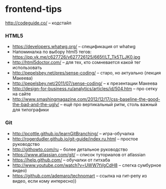 # frontend-tips

http://codeguide.co/ – кодстайл

### HTML5

* https://developers.whatwg.org/ – спецификация от whatwg
* Напоминалка по выбору html5 тегов: https://pp.vk.me/c627726/v627726125/665f/LT_Tk5TLJK0.jpg
* http://html5doctor.com/ – для тех, кто сомневается какой тег использовать
* http://pepelsbey.net/pres/sense-coding/ – старо, но актуально (лекция Макеева)
* http://pepelsbey.net/2011/07/sense-coding/ – к презентации Макеева
* http://design-for-business.ru/analytics/articles/id/504.htm – про сетку на сайте
* http://www.smashingmagazine.com/2012/12/17/css-baseline-the-good-the-bad-and-the-ugly/ – ещё про вертикальный ритм, столь важный для типографики

### Git

* http://pcottle.github.io/learnGitBranching/ – игра-обучалка
* http://rogerdudler.github.io/git-guide/index.ru.html – простое руководство
* http://githowto.com/ru – более детальное руководство
* https://www.atlassian.com/git/ – список туториалов от atlassian
* https://help.github.com/ – обучалки от гитхаба
* http://www.youtube.com/watch?v=UWW7tVgCdH8 – слегка сумбурное видео)
* https://github.com/ademaro/technomart – ссылка на гит-репу из видео, если кому интересно))
